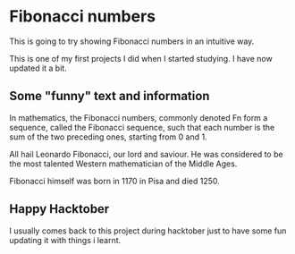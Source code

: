 # Fibonacci numbers
This is going to try showing Fibonacci numbers in an intuitive way.

This is one of my first projects I did when I started studying. I have now updated it a bit. 



## Some "funny" text and information

In mathematics, the Fibonacci numbers, commonly denoted Fn form a sequence, called the Fibonacci sequence, such that each number is the sum of the two preceding ones, starting from 0 and 1.


All hail Leonardo Fibonacci, our lord and saviour. He was considered to be the most talented Western mathematician of the Middle Ages.

Fibonacci himself was born in 1170 in Pisa and died 1250. 


## Happy Hacktober

I usually comes back to this project during hacktober just to have some fun updating it with things i learnt.
